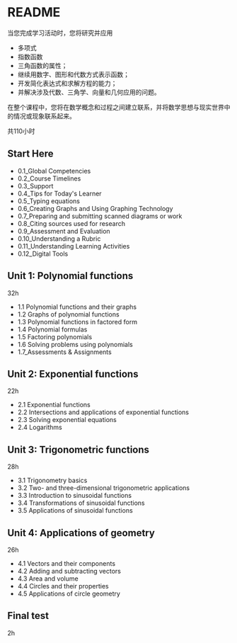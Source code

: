# README

当您完成学习活动时，您将研究并应用
- 多项式
- 指数函数
- 三角函数的属性； 
- 继续用数字、图形和代数方式表示函数； 
- 开发简化表达式和求解方程的能力； 
- 并解决涉及代数、三角学、向量和几何应用的问题。 

在整个课程中，您将在数学概念和过程之间建立联系，并将数学思想与现实世界中的情况或现象联系起来。


共110小时


## Start Here
- 0.1_Global Competencies
- 0.2_Course Timelines
- 0.3_Support
- 0.4_Tips for Today's Learner
- 0.5_Typing equations
- 0.6_Creating Graphs and Using Graphing Technology
- 0.7_Preparing and submitting scanned diagrams or work
- 0.8_Citing sources used for research
- 0.9_Assessment and Evaluation
- 0.10_Understanding a Rubric
- 0.11_Understanding Learning Activities
- 0.12_Digital Tools



## Unit 1: Polynomial functions
32h

- 1.1 Polynomial functions and their graphs
- 1.2 Graphs of polynomial functions
- 1.3 Polynomial functions in factored form
- 1.4 Polynomial formulas
- 1.5 Factoring polynomials
- 1.6 Solving problems using polynomials
- 1.7_Assessments & Assignments

## Unit 2: Exponential functions
22h

- 2.1 Exponential functions
- 2.2 Intersections and applications of exponential functions
- 2.3 Solving exponential equations
- 2.4 Logarithms

## Unit 3: Trigonometric functions
28h

- 3.1 Trigonometry basics
- 3.2 Two- and three-dimensional trigonometric applications
- 3.3 Introduction to sinusoidal functions
- 3.4 Transformations of sinusoidal functions
- 3.5 Applications of sinusoidal functions

## Unit 4: Applications of geometry
26h

- 4.1 Vectors and their components
- 4.2 Adding and subtracting vectors
- 4.3 Area and volume
- 4.4 Circles and their properties
- 4.5 Applications of circle geometry

## Final test
2h

